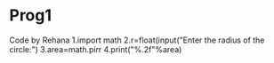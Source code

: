 # Prog1
Code by Rehana
1.import math
2.r=float(input("Enter the radius of the circle:")
3.area=math.pi*r*r
4.print("%.2f"%area)
